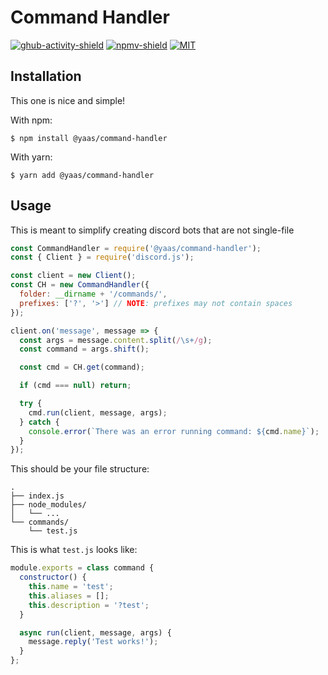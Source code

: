 # Command Handler

[![ghub-activity-shield]][ghub-url] [![npmv-shield]][npm-url] [![MIT]][MIT-url]

## Installation

This one is nice and simple!

With npm:

```
$ npm install @yaas/command-handler
```

With yarn:

```
$ yarn add @yaas/command-handler
```

## Usage

This is meant to simplify creating discord bots that are not single-file

```js
const CommandHandler = require('@yaas/command-handler');
const { Client } = require('discord.js');

const client = new Client();
const CH = new CommandHandler({
  folder: __dirname + '/commands/',
  prefixes: ['?', '>'] // NOTE: prefixes may not contain spaces
});

client.on('message', message => {
  const args = message.content.split(/\s+/g);
  const command = args.shift();

  const cmd = CH.get(command);

  if (cmd === null) return;

  try {
    cmd.run(client, message, args);
  } catch {
    console.error(`There was an error running command: ${cmd.name}`);
  }
});
```

This should be your file structure:

```
.
├── index.js
├── node_modules/
│   └── ...
└── commands/
    └── test.js
```

This is what `test.js` looks like:

```js
module.exports = class command {
  constructor() {
    this.name = 'test';
    this.aliases = [];
    this.description = '?test';
  }

  async run(client, message, args) {
    message.reply('Test works!');
  }
};
```

[ghub-activity-shield]: https://img.shields.io/github/last-commit/yaas-dev/djs-command-handler.svg
[ghub-url]: https://github.com/yaas-dev/djs-command-handler
[npmv-shield]: https://img.shields.io/npm/v/@yaas/command-handler.svg?logo=npm
[npm-url]: https://www.npmjs.com/package/@yaas/command-handler
[MIT]: https://img.shields.io/badge/license-MIT-informational.svg
[MIT-url]: https://choosealicense.com/licenses/mit/